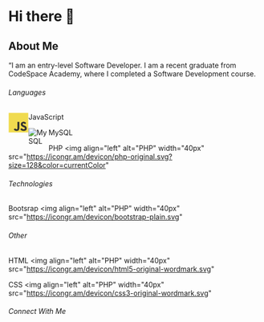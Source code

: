 # Hi there 👋

<!--
**Karabo-Dikolomela/Karabo-Dikolomela** is a ✨ _special_ ✨ repository because its `README.md` (this file) appears on your GitHub profile.

Here are some ideas to get you started:

- 🔭 I’m currently working on ...
- 🌱 I’m currently learning ...
- 👯 I’m looking to collaborate on ...
- 🤔 I’m looking for help with ...
- 💬 Ask me about ...
- 📫 How to reach me: ...
- 😄 Pronouns: ...
- ⚡ Fun fact: ...
-->
## About Me
“I am an entry-level Software Developer. I am a recent graduate from CodeSpace Academy, where I completed a Software Development course.

###### Languages
JavaScript
<img align="left" alt="Javascript" width="40px" src="https://github.com/devicons/devicon/blob/master/icons/javascript/javascript-original.svg"/>  

MySQL 
<img align="left" alt="MySQL" width="40px" src="https://icongr.am/devicon/mysql-original-wordmark.svg"/>

PHP
<img align="left" alt="PHP" width="40px" src="https://icongr.am/devicon/php-original.svg?size=128&color=currentColor"

###### Technologies
Bootsrap
<img align="left" alt="PHP" width="40px" src="https://icongr.am/devicon/bootstrap-plain.svg"

###### Other
HTML
<img align="left" alt="PHP" width="40px" src="https://icongr.am/devicon/html5-original-wordmark.svg"

CSS
<img align="left" alt="PHP" width="40px" src="https://icongr.am/devicon/css3-original-wordmark.svg"

###### Connect With Me
